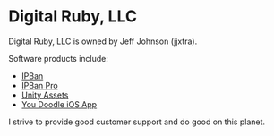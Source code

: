 # Digital Ruby, LLC

Digital Ruby, LLC is owned by Jeff Johnson (jjxtra).

Software products include:
- <a href='https://github.com/DigitalRuby/IPBan'>IPBan</a>
- <a href='https://ipban.com'>IPBan Pro</a>
- <a href='https://assetstore.unity.com/publishers/11088'>Unity Assets</a>
- <a href='https://apps.apple.com/us/app/you-doodle-draw-on-photos/id517871755'>You Doodle iOS App</a>

I strive to provide good customer support and do good on this planet.
